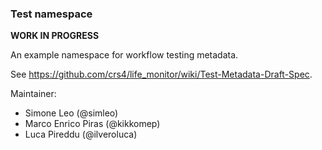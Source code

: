 ### Test namespace

**WORK IN PROGRESS**

An example namespace for workflow testing metadata.

See https://github.com/crs4/life_monitor/wiki/Test-Metadata-Draft-Spec.

Maintainer: 
- Simone Leo (@simleo)
- Marco Enrico Piras (@kikkomep)
- Luca Pireddu (@ilveroluca)
